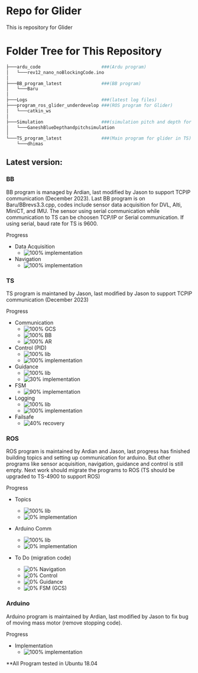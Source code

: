 ﻿# Repo for Glider
This is repository for Glider

# Folder Tree for This Repository
```bash
├───ardu_code                       ###(Ardu program)
│   └───rev12_nano_noBlockingCode.ino
│
├───BB_program_latest               ###(BB program)
│   └───Baru
│       
├───Logs                            ###(latest log files)
├───program_ros_glider_underdevelop ###(ROS program for Glider)
│   └───catkin_ws
│     
├───Simulation                      ###(simulation pitch and depth for glider)
│   └───GaneshBlueDepthandpitchsimulation
│
└───TS_program_latest               ###(Main program for glider in TS)
    └───dhimas
```

## Latest version:
### BB
BB program is managed by Ardian, last modified by Jason to support TCPIP communication (December 2023). Last BB program is on Baru/BBrevs3.3.cpp, codes include sensor data acquisition for DVL, Alti, MiniCT, and IMU. The sensor using serial communication while communication to TS can be choosen TCP/IP or Serial communication. If using serial, baud rate for TS is 9600.

Progress
- Data Acquisition
  - ![100%](https://progress-bar.dev/100) implementation
- Navigation
  - ![100%](https://progress-bar.dev/100) implementation

### TS
TS program is maintaned by Jason, last modified by Jason to support TCPIP communication (December 2023)

Progress
- Communication 
  - ![100%](https://progress-bar.dev/100) GCS   
  - ![100%](https://progress-bar.dev/100) BB  
  - ![100%](https://progress-bar.dev/100) AR  
- Control (PID) 
  - ![100%](https://progress-bar.dev/100) lib  
  - ![100%](https://progress-bar.dev/100) implementation  
- Guidance
  - ![100%](https://progress-bar.dev/100) lib   
  - ![30%](https://progress-bar.dev/30) implementation 
- FSM
  - ![90%](https://progress-bar.dev/90) implementation
- Logging 
  - ![100%](https://progress-bar.dev/100) lib
  - ![100%](https://progress-bar.dev/70) implementation  
- Failsafe
  - ![40%](https://progress-bar.dev/40) recovery
 

### ROS
ROS program is maintained by Ardian and Jason, last progress has finished building topics and setting up communication for arduino. But other programs like sensor acquisition, navigation, guidance and control is still empty. Next work should migrate the programs to ROS (TS should be upgraded to TS-4900 to support ROS)

Progress
- Topics
  - ![100%](https://progress-bar.dev/100) lib
  - ![0%](https://progress-bar.dev/0) implementation    
  
- Arduino Comm
  - ![100%](https://progress-bar.dev/100) lib
  - ![0%](https://progress-bar.dev/0) implementation  
  
- To Do (migration code)
  - ![0%](https://progress-bar.dev/0) Navigation  
  - ![0%](https://progress-bar.dev/0) Control
  - ![0%](https://progress-bar.dev/0) Guidance
  - ![0%](https://progress-bar.dev/0) FSM (GCS)

### Arduino
Arduino program is maintained by Ardian, last modified by Jason to fix bug of moving mass motor (remove stopping code).

Progress
- Implementation
  - ![100%](https://progress-bar.dev/100) implementation
 
**All Program tested in Ubuntu 18.04
